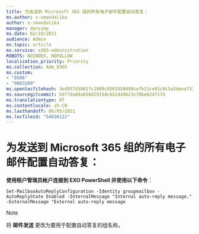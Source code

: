 ```yaml
---
title: 为发送到 Microsoft 365 组的所有电子邮件配置自动答复：
ms.author: v-smandalika
author: v-smandalika
manager: dansimp
ms.date: 02/19/2021
audience: Admin
ms.topic: article
ms.service: o365-administration
ROBOTS: NOINDEX, NOFOLLOW
localization_priority: Priority
ms.collection: Adm_O365
ms.custom:
- "8586"
- "9003200"
ms.openlocfilehash: 3ed937d38627c1089c9203550498ce7b21ce01c0c5a2deea7326f8057f5338d8
ms.sourcegitcommit: b5f7da89a650d2915dc652449623c78be6247175
ms.translationtype: HT
ms.contentlocale: zh-CN
ms.lasthandoff: 08/05/2021
ms.locfileid: "54036122"
---
```

# <a name="to-configure-auto-reply-for-all-emails-sent-to-microsoft-365-group"></a>为发送到 Microsoft 365 组的所有电子邮件配置自动答复：

**使用租户管理员帐户连接到 EXO PowerShell 并使用以下命令**：

`Set-MailboxAutoReplyConfiguration -Identity groupmailbox -AutoReplyState Enabled -InternalMessage "Internal auto-reply message." -ExternalMessage "External auto-reply message`

> [!NOTE]
> 将 **邮件发送** 更改为要用于配置自动答复的组名称。

